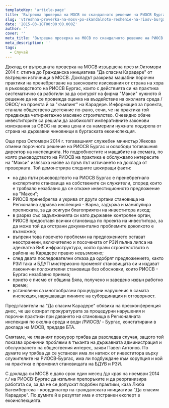 ```yaml
---
templateKey: 'article-page'
title: 'Вътрешна проверка на МОСВ по скандалното решение на РИОСВ Бургас за бетонния "къмпинг" на "Макси" разкрива шокиращи факти'
slug: 'vtreshna-proverka-na-mosv-po-skandalnoto-reshenie-na-riosv-burgas-za-betonniya-kmping-na-maksi-razkriva-shokirashhi-fakti'
date: '2015-03-18T00:00:00.000Z'
author: ''
cover: ''
meta_title: 'Вътрешна проверка на МОСВ по скандалното решение на РИОСВ Бургас за бетонния "къмпинг" на "Макси" разкрива шокиращи факти'
meta_description: ''
tags:
  - Случай
---
```


Доклад от вътрешната проверка на МОСВ извършена през м.Октомври 2014 г. стигна до Гражданска инициатива "Да спасим Карадере" от вътрешни източници в МОСВ. Докладът разкрива мащабни порочни практики на пренебрегване на законовите изисквания от страна на хора в ръководството на РИОСВ Бургас, които с действията си на практика систематично са работили за да осигурят на фирма "Макси" нужното й решение да не се провежда оценка на въздействие на околната среда /ОВОС/ на проекта й за "къмпинг" на Карадере. Информация за проекта, станала обществено достояние по-рано, сочи, че на практика той предвижда четириетажно масивно строителство. Очевидно обаче инвеститорите са решили да заобиколят императивните законови изисквания за ОВОС на всяка цена и са намерили нужната подкрепа от страна на държавни чиновници в бургаската екоинспекция.

Още през Октомври 2014 г. тогавашният служебен министър Жекова отмени порочното решение на РИОСВ Бургас и освободи тогавашния директор на инспекцията. Но подробностите и мащабите на схемата, по която ръководството на РИОСВ на практика е обслужвало интересите на "Макси" излязоха наяве за пръв път изтичането на доклада от проверката. Той демонстрира следните шокиращи факти:

- на два пъти ръководството на РИОСВ Бургас е пренебрегнало експертните становища на собствените си служители, според които е трябвало незабавно да се откаже инвестиционното предложение на "Макси";
- РИОСВ пренебрегва и укрива от други органи становища на Регионална здравна инспекция - Варна, задържа и манипулира преписката, за да осигури благоприятен на инвеститора изход;
- в разрез със задълженията си като държавен контролен орган, РИОСВ предоставя всички становища по проекта на инвеститора, за да може той да отстрани документално проблемите доколкото е възможно;
- въпреки това повечето проблеми на предложението остават неостранени, включително и посочената от РЗИ пълна липса на адекватна ВиК инфраструктура, която прави строителството в района на Карадере правно невъзможно;
- след двата последователни отказа да одобрят предложението, както РЗИ така и БДУП мистериозно променят становищата си и издават лаконични положителни становища без обосновки, които РИОСВ - Бургас незабавно приема;
- прието е писмо от община Бяла, получено и заведено извън работно време;
- установени са многообразни процедурни нарушения в самата инспекция, нарушаващи линиите на субординация и отговорност.

Представители на "Да спасим Карадере" обявиха на пресконференция днес, че ще сезират прокуратурата за процедурни нарушения и порочни практики при
даването на становища в Регионалната инспекция по околна среда и води /РИОСВ/ - Бургас, констатирани в доклада на МОСВ, предаде БТА.

Смятаме, че главният прокурор трябва да разследва случая, защото той показва хронични проблеми в тъканта на държавната
администрация и обслужването на обществения интерес, заяви Павел Антонов. По думите му трябва да се установи има ли натиск от
инвеститора върху служителите на РИОСВ-Бургас, има ли подбуждане към корупция и кой на практика е променил становищата на БДУВ и
РЗИ.

С доклада си МОСВ е дало срок един месец /до края на ноември 2014 г./ на РИОСВ-Бургас да изпълни препоръките и да
реорганизира работата си, за да не се допускат подобни практики, каза Люба Батембергска - координатор на гражданската инициатива
"Да спасим Карадере". По думите й в резултат има и отстранен експерт в екоинспекцията.
